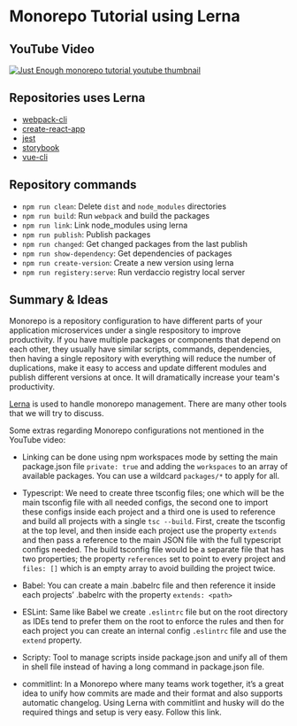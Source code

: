 # Monorepo Tutorial using Lerna

## YouTube Video

[![Just Enough monorepo tutorial youtube thumbnail](http://img.youtube.com/vi/N5pjlJnzrSw/0.jpg)](http://www.youtube.com/watch?v=N5pjlJnzrSw "Just Enough: Monorepos Tutorial - including Lerna project setup")

## Repositories uses Lerna

- [webpack-cli](https://github.com/webpack/webpack-cli)
- [create-react-app](https://github.com/facebook/create-react-app)
- [jest](https://github.com/facebook/jest)
- [storybook](https://github.com/storybookjs/storybook)
- [vue-cli](https://github.com/vuejs/vue-cli)

## Repository commands

- `npm run clean`: Delete `dist` and `node_modules` directories
- `npm run build`: Run `webpack` and build the packages
- `npm run link`: Link node_modules using lerna
- `npm run publish`: Publish packages
- `npm run changed`: Get changed packages from the last publish
- `npm run show-dependency`: Get dependencies of packages
- `npm run create-version`: Create a new version using lerna
- `npm run registery:serve`: Run verdaccio registry local server

## Summary & Ideas

Monorepo is a repository configuration to have different parts of your application microservices under a single respository to improve productivity. If you have multiple packages or components that depend on each other, they usually have similar scripts, commands, dependencies, then having a single repository with everything will reduce the number of duplications, make it easy to access and update different modules and publish different versions at once. It will dramatically increase your team's productivity.

[Lerna](https://github.com/lerna/lerna) is used to handle monorepo management. There are many other tools that we will try to discuss.

Some extras regarding Monorepo configurations not mentioned in the YouTube video:

- Linking can be done using npm workspaces mode by setting the main package.json file `private: true` and adding the `workspaces` to an array of available packages. You can use a wildcard `packages/*` to apply for all.

- Typescript: We need to create three tsconfig files; one which will be the main tsconfig file with all needed configs, the second one to import these configs inside each project and a third one is used to reference and build all projects with a single `tsc --build`. First, create the tsconfig at the top level, and then inside each project use the property `extends` and then pass a reference to the main JSON file with the full typescript configs needed. The build tsconfig file would be a separate file that has two properties; the property `references` set to point to every project and `files: []` which is an empty array to avoid building the project twice.

- Babel: You can create a main .babelrc file and then reference it inside each projects’ .babelrc with the property `extends: <path>`

- ESLint: Same like Babel we create `.eslintrc` file but on the root directory as IDEs tend to prefer them on the root to enforce the rules and then for each project you can create an internal config `.eslintrc` file and use the `extend` property.

- Scripty: Tool to manage scripts inside package.json and unify all of them in shell file instead of having a long command in package.json file.

- commitlint: In a Monorepo where many teams work together, it’s a great idea to unify how commits are made and their format and also supports automatic changelog. Using Lerna with commitlint and husky will do the required things and setup is very easy. Follow this link.